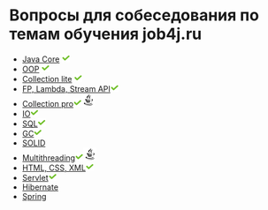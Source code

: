# Вопросы для собеседования по темам обучения job4j.ru


+ [Java Core]() ![icon][done]
+ [OOP]() ![icon][done]
+ [Collection lite](CollectionLite.md#collections-light) ![icon][done]
+ [FP, Lambda, Stream API](FPLambdaStreamAPI.md#fp-labmda-stream-api)![icon][done]
+ [Collection pro](CollectionPro.md#collections-pro)![icon][done]![icon][java]
+ [IO](IO.md#io)![icon][done]
+ [SQL](SQL.md#sql)![icon][done]
+ [GC](GC.md#GC)![icon][done]
+ [SOLID](SOLID.md#solid)
+ [Multithreading](Multithreading.md#multithreading)![icon][done]![icon][java]
+ [HTML, CSS, XML](XML.md#xml)![icon][done]
+ [Servlet](Servlet.md#servlet)![icon][done]
+ [Hibernate](Hibernate.md#hibernate)
+ [Spring](Spring.md#spring)

[done]:done.png
[java]:java.png